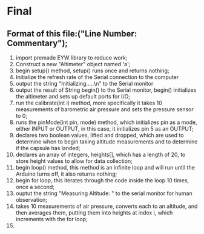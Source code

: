 # Final
## Format of this file:("Line Number: Commentary");
1. import premade EYW library to reduce work;
2. Construct a new "Altimeter" object named 'a';
3. begin setup() method, setup() runs once and returns nothing;
4. Initialize the refresh rate of the Serial connection to the computer
5. output the string "Initializing.....\n" to the Serial monitor
6. output the result of String begin() to the Serial monitor, begin() initializes the altimeter and sets up default ports for I/O;
7. run the calibrate(int i) method, more specifically it takes 10 measurements of barometric air pressure and sets the pressure sensor to 0;
8. runs the pinMode(int pin, mode) method, which initializes pin as a mode, either INPUT or OUTPUT, in this case, it initializes pin 5 as an OUTPUT;
9. declares two boolean values, lifted and dropped, which are used to determine when to begin taking altitude measurements and to determine if the capsule has landed;
10. declares an array of integers, heights[], which has a length of 20, to store height values to allow for data collection;
11. begin loop() method, this method is an infinite loop and will run until the Arduino turns off, it also returns nothing;
12. begin for loop, this iterates through the code inside the loop 10 times, once a second;
13. ouptut the string "Measuring Altitude: " to the serial monitor for human observation;
14. takes 10 measurements of air pressure, converts each to an altitude, and then averages them, putting them into heights at index i, which increments with the for loop;
15. 
